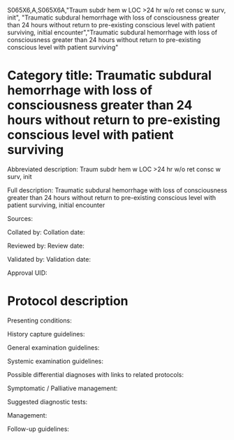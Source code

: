 S065X6,A,S065X6A,"Traum subdr hem w LOC >24 hr w/o ret consc w surv, init", "Traumatic subdural hemorrhage with loss of consciousness greater than 24 hours without return to pre-existing conscious level with patient surviving, initial encounter","Traumatic subdural hemorrhage with loss of consciousness greater than 24 hours without return to pre-existing conscious level with patient surviving"
# Category title: Traumatic subdural hemorrhage with loss of consciousness greater than 24 hours without return to pre-existing conscious level with patient surviving

Abbreviated description: Traum subdr hem w LOC >24 hr w/o ret consc w surv, init

Full description: Traumatic subdural hemorrhage with loss of consciousness greater than 24 hours without return to pre-existing conscious level with patient surviving, initial encounter

Sources:

Collated by:
Collation date:

Reviewed by:
Review date:

Validated by:
Validation date:

Approval UID:

# Protocol description

Presenting conditions:

History capture guidelines:

General examination guidelines:

Systemic examination guidelines:

Possible differential diagnoses with links to related protocols:

Symptomatic / Palliative management:

Suggested diagnostic tests:

Management:

Follow-up guidelines:
